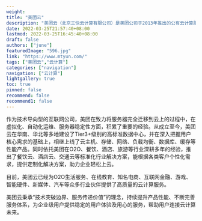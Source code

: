 ```yaml
---
weight: 
title: "美团云"
description: "美团云（北京三快云计算有限公司）是美团公司于2013年推出的公有云计算服务平台，致力于为用户提供高效、稳定、可靠的云计算服务。"
date: 2022-03-25T21:57:40+08:00
lastmod: 2022-03-25T16:45:40+08:00
draft: false
authors: ["june"]
featuredImage: "596.jpg"
link: "https://www.mtyun.com/"
tags: ["美团云","云计算"]
categories: ["navigation"]
navigation: ["云计算"]
lightgallery: true
toc: true
pinned: false
recommend: false
recommend1: false
---
```

作为技术导向型的互联网公司，美团在致力将服务器完全迁移到云上的过程中，在虚拟化、自动化运维、服务器稳定性方面，积累了重要的经验。从成立至今，美团云在华南、华北等多地建设了Tier3+级别的高标准数据中心，并在深入把握用户核心需求的基础上，相继上线了云主机、存储、网络、负载均衡、数据库、缓存等性能产品。同时依托美团在O2O、餐饮、酒店、旅游等行业深耕多年的经验，推出了餐饮云、酒店云、交通云等标准化行业解决方案，能根据各类客户个性化需求，提供定制化解决方案，助力企业轻松上云。

目前，美团云已经为O2O生活服务、在线教育、知名电商、互联网金融、游戏、智能硬件、新媒体、汽车等众多行业伙伴提供了高质量的云计算服务。

美团云秉承“技术突破边界、服务传递价值”的理念，持续提升产品性能、不断完善服务体系，为企业级用户提供稳定的用户体验及用心的服务，帮助用户连接云计算未来。